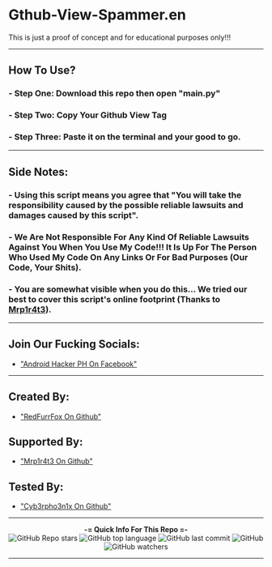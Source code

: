 # Gthub-View-Spammer.en
This is just a proof of concept and for educational purposes only!!!

---

## How To Use?
### - Step One: Download this repo then open "main.py"
### - Step Two: Copy Your Github View Tag
### - Step Three: Paste it on the terminal and your good to go.

---

## Side Notes:
### - Using this script means you agree that "You will take the responsibility caused by the possible reliable lawsuits and damages caused by this script".
### - We Are Not Responsible For Any Kind Of Reliable Lawsuits Against You When You Use My Code!!! It Is Up For The Person Who Used My Code On Any Links Or For Bad Purposes (Our Code, Your Shits).
### - You are somewhat visible when you do this... We tried our best to cover this script's online footprint (Thanks to [Mrp1r4t3](https://github.com/Mrp1r4t3)).

---

## Join Our Fucking Socials: 

 - ["Android Hacker PH On Facebook"](https://www.facebook.com/groups/1778790372291663)

---
  
## Created By: 
  
 - ["RedFurrFox On Github"](https://github.com/RedFurrFox)

## Supported By:

 - ["Mrp1r4t3 On Github"](https://github.com/Mrp1r4t3)

## Tested By:

- ["Cyb3rpho3n1x On Github"](https://github.com/Cyb3rpho3n1x)

---

<p align="center"> 
    <b>-= Quick Info For This Repo =-</b><br>
    <img alt="GitHub Repo stars" src="https://img.shields.io/github/stars/RedFurrFox/PSpammerv2?style=social">
    <img alt="GitHub top language" src="https://img.shields.io/github/languages/top/RedFurrFox/PSpammerv2">
    <img alt="GitHub last commit" src="https://img.shields.io/github/last-commit/RedFurrFox/PSpammerv2">
    <img alt="GitHub" src="https://img.shields.io/github/license/RedFurrFox/PSpammerv2">
    <img alt="GitHub watchers" src="https://img.shields.io/github/watchers/RedFurrFox/PSpammerv2?style=social">
</p>

---
